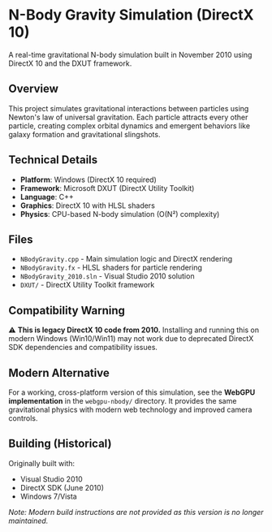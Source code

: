 # N-Body Gravity Simulation (DirectX 10)

A real-time gravitational N-body simulation built in November 2010 using DirectX 10 and the DXUT framework.

## Overview

This project simulates gravitational interactions between particles using Newton's law of universal gravitation. Each particle attracts every other particle, creating complex orbital dynamics and emergent behaviors like galaxy formation and gravitational slingshots.

## Technical Details

- **Platform**: Windows (DirectX 10 required)
- **Framework**: Microsoft DXUT (DirectX Utility Toolkit)
- **Language**: C++
- **Graphics**: DirectX 10 with HLSL shaders
- **Physics**: CPU-based N-body simulation (O(N²) complexity)

## Files

- `NBodyGravity.cpp` - Main simulation logic and DirectX rendering
- `NBodyGravity.fx` - HLSL shaders for particle rendering
- `NBodyGravity_2010.sln` - Visual Studio 2010 solution
- `DXUT/` - DirectX Utility Toolkit framework

## Compatibility Warning

⚠️ **This is legacy DirectX 10 code from 2010.** Installing and running this on modern Windows (Win10/Win11) may not work due to deprecated DirectX SDK dependencies and compatibility issues.

## Modern Alternative

For a working, cross-platform version of this simulation, see the **WebGPU implementation** in the `webgpu-nbody/` directory. It provides the same gravitational physics with modern web technology and improved camera controls.

## Building (Historical)

Originally built with:
- Visual Studio 2010
- DirectX SDK (June 2010)
- Windows 7/Vista

*Note: Modern build instructions are not provided as this version is no longer maintained.*



